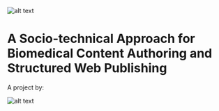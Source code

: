 
![alt text](https://github.com/ahmadchan/Semantically/blob/master/logo.png)

# A Socio-technical Approach for Biomedical Content Authoring and Structured Web Publishing

A project by:

![alt text](http://bukharilab.org/wp-content/uploads/2021/05/bukharilab-removebg-preview-1.png)

